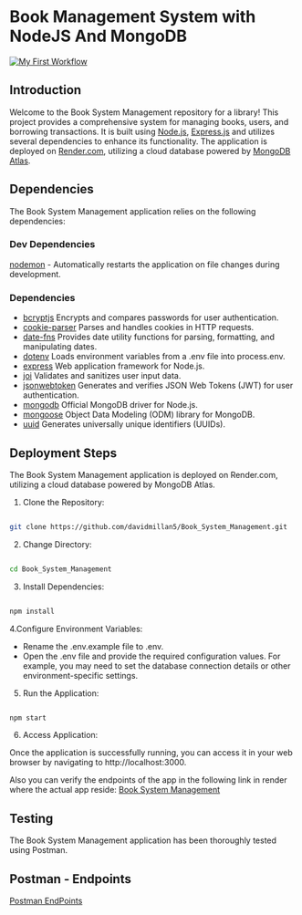 # Book Management System with NodeJS And MongoDB

[![My First Workflow](https://github.com/davidmillan5/Book_System_Management/actions/workflows/main.yml/badge.svg)](https://github.com/davidmillan5/Book_System_Management/actions/workflows/main.yml)

## Introduction

Welcome to the Book System Management repository for a library! This project provides a comprehensive system for managing books, users, and borrowing transactions. It is built using [Node.js](https://nodejs.dev/en/), [Express.js](https://expressjs.com/) and utilizes several dependencies to enhance its functionality. The application is deployed on [Render.com](https://render.com/), utilizing a cloud database powered by [MongoDB Atlas](https://www.mongodb.com/atlas/database).

## Dependencies

The Book System Management application relies on the following dependencies:

### Dev Dependencies

[nodemon](https://nodemon.io/) - Automatically restarts the application on file changes during development.

### Dependencies

- [bcryptjs](https://github.com/dcodeIO/bcrypt.js#readme) Encrypts and compares passwords for user authentication.
- [cookie-parser](https://github.com/expressjs/cookie-parser#readme) Parses and handles cookies in HTTP requests.
- [date-fns](https://github.com/date-fns/date-fns#readme) Provides date utility functions for parsing, formatting, and manipulating dates.
- [dotenv](https://github.com/motdotla/dotenv#readme) Loads environment variables from a .env file into process.env.
- [express](https://expressjs.com/) Web application framework for Node.js.
- [joi](https://joi.dev/api/?v=17.9.1) Validates and sanitizes user input data.
- [jsonwebtoken](https://github.com/auth0/node-jsonwebtoken#readme) Generates and verifies JSON Web Tokens (JWT) for user authentication.
- [mongodb](https://www.mongodb.com/cloud/atlas/register) Official MongoDB driver for Node.js.
- [mongoose](https://mongoosejs.com/docs/index.html) Object Data Modeling (ODM) library for MongoDB.
- [uuid](https://github.com/uuidjs/uuid#readme) Generates universally unique identifiers (UUIDs).

## Deployment Steps

The Book System Management application is deployed on Render.com, utilizing a cloud database powered by MongoDB Atlas.

1. Clone the Repository:

```bash

git clone https://github.com/davidmillan5/Book_System_Management.git

```

2. Change Directory:

```bash

cd Book_System_Management

```

3. Install Dependencies:

```bash

npm install

```

4.Configure Environment Variables:

- Rename the .env.example file to .env.
- Open the .env file and provide the required configuration values. For example, you may need to set the database connection details or other environment-specific settings.

5. Run the Application:

```bash

npm start

```

6. Access Application:

Once the application is successfully running, you can access it in your web browser by navigating to http://localhost:3000.

Also you can verify the endpoints of the app in the following link in render where the actual
app reside: [Book System Management](https://book-system-management-2.onrender.com/)

## Testing

The Book System Management application has been thoroughly tested using Postman.

## Postman - Endpoints

[Postman EndPoints](https://documenter.getpostman.com/view/24562678/2s93sgVVD1#5a06d053-f6bc-4ea9-8cd2-6375d3fe9cc9)
